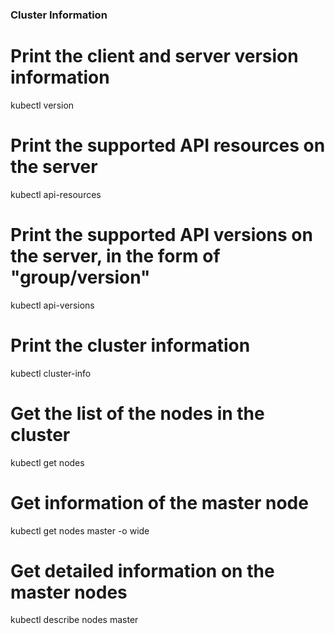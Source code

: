 ### Cluster Information

# Print the client and server version information

kubectl version


# Print the supported API resources on the server

kubectl api-resources
# Print the supported API versions on the server, in the form of "group/version"

kubectl api-versions
# Print the cluster information

kubectl cluster-info
# Get the list of the nodes in the cluster

kubectl  get nodes
# Get information of the master node

kubectl  get nodes master -o wide
# Get detailed information on the master nodes

kubectl  describe  nodes  master